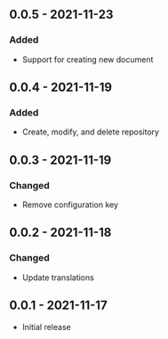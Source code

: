 ## 0.0.5 - 2021-11-23
### Added
- Support for creating new document

## 0.0.4 - 2021-11-19
### Added
- Create, modify, and delete repository

## 0.0.3 - 2021-11-19
### Changed
- Remove configuration key

## 0.0.2 - 2021-11-18
### Changed
- Update translations

## 0.0.1 - 2021-11-17

- Initial release
